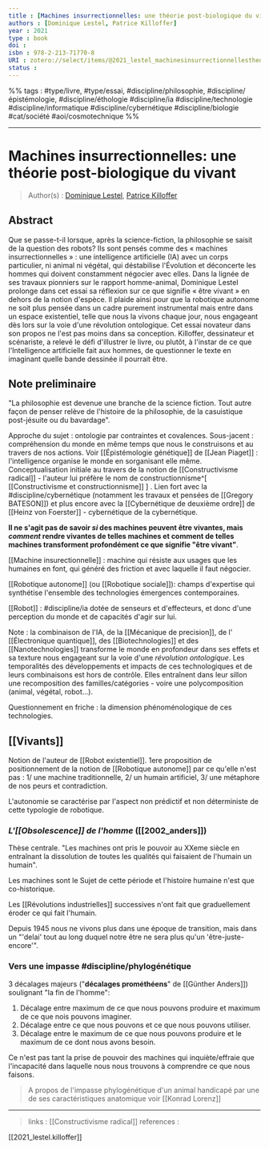 ```yaml
---
title : [Machines insurrectionnelles: une théorie post-biologique du vivant]
authors : [Dominique Lestel, Patrice Killoffer]
year : 2021
type : book
doi : 
isbn : 978-2-213-71770-8
URI : zotero://select/items/@2021_lestel_machinesinsurrectionnellestheoriepostbiologiquevivant
status : 
---
```


%% tags : #type/livre, #type/essai, #discipline/philosophie, #discipline/épistémologie, #discipline/éthologie #discipline/ia #discipline/technologie #discipline/informatique #discipline/cybernétique #discipline/biologie #cat/société #aoi/cosmotechnique %% 

---

Machines insurrectionnelles: une théorie post-biologique du vivant
===
> Author(s) : [Dominique Lestel](https://fr.wikipedia.org/wiki/Dominique_Lestel), [Patrice Killoffer](https://fr.wikipedia.org/wiki/Patrice_Killoffer)

## Abstract
Que se passe-t-il lorsque, après la science-fiction, la philosophie se saisit de la question des robots? Ils sont pensés comme des « machines insurrectionnelles » : une intelligence artificielle (IA) avec un corps particulier, ni animal ni végétal, qui déstabilise l'Évolution et déconcerte les hommes qui doivent constamment négocier avec elles. Dans la lignée de ses travaux pionniers sur le rapport homme-animal, Dominique Lestel prolonge dans cet essai sa réflexion sur ce que signifie « être vivant » en dehors de la notion d'espèce. Il plaide ainsi pour que la robotique autonome ne soit plus pensée dans un cadre purement instrumental mais entre dans un espace existentiel, telle que nous la vivons chaque jour, nous engageant dès lors sur la voie d'une révolution ontologique. Cet essai novateur dans son propos ne l'est pas moins dans sa conception. Killoffer, dessinateur et scénariste, a relevé le défi d'illustrer le livre, ou plutôt, à l'instar de ce que l'Intelligence artificielle fait aux hommes, de questionner le texte en imaginant quelle bande dessinée il pourrait être.

## Note preliminaire

"La philosophie est devenue une branche de la science fiction. Tout autre façon de penser relève de l'histoire de la philosophie, de la casuistique post-jésuite ou du bavardage". 

Approche du sujet : ontologie par contraintes et covalences. Sous-jacent : compréhension du monde en même temps que nous le construisons et au travers de nos actions. Voir [[Épistémologie génétique]] de [[Jean Piaget]] : l'intelligence organise le monde en sorganisant elle même. Conceptualisation initiale au travers de la notion de [[Constructivisme radical]] - l'auteur lui préfère le nom de constructionnisme^[ [[Constructivisme et constructionnisme]] ] . Lien fort avec la #discipline/cybernétique (notamment les travaux et pensées de [[Gregory BATESON]]) et plus encore avec la [[Cybernétique de deuxième ordre]] de [[Heinz von Foerster]] - cybernétique de la cybernétique.

**Il ne s'agit pas de savoir *si* des machines peuvent être vivantes, mais *comment* rendre vivantes de telles machines et comment de telles machines transforment profondément ce que signifie "être vivant"**.

[[Machine insurectionnelle]] : machine qui résiste aux usages que les humaines en font, qui généré des friction et avec laquelle il faut négocier. 

[[Robotique autonome]] (ou [[Robotique sociale]]): champs d'expertise qui synthétise  l'ensemble des technologies émergences contemporaines. 

[[Robot]] : #discipline/ia dotée de senseurs et d'effecteurs, et donc d'une perception du monde et de capacités d'agir sur lui.

Note : la combinaison de l'IA, de la [[Mécanique de precision]], de l' [[Électronique quantique]], des [[Biotechnologies]] et des [[Nanotechnologies]] transforme le monde en profondeur dans ses effets et sa texture nous engageant sur la voie d'une *révolution ontologique*. Les temporalités des développements et impacts de ces technologiques et de leurs combinaisons est hors de contrôle. Elles entraînent dans leur sillon une recomposition des familles/catégories - voire une polycomposition (animal, végétal, robot...).

Questionnement en friche : la dimension phénoménologique de ces technologies. 

## [[Vivants]]

Notion de l'auteur de [[Robot existentiel]].
1ere proposition de positionnement de la notion de [[Robotique autonome]] par ce qu'elle n'est pas : 1/ une machine traditionnelle,  2/ un humain artificiel, 3/ une métaphore de nos peurs et contradiction. 

L'autonomie se caractérise par l'aspect non prédictif et non déterministe de cette typologie de robotique. 

### *L'[[Obsolescence]] de l'homme* ([[2002_anders]])
Thèse centrale. "Les machines ont pris le pouvoir au XXeme siècle en entraînant la dissolution de toutes les qualités qui faisaient de l'humain un humain". 

Les machines sont le Sujet de cette période et l'histoire humaine n'est que co-historique. 

Les [[Révolutions industrielles]] successives n'ont fait que graduellement éroder ce qui fait l'humain. 

Depuis 1945 nous ne vivons plus dans une époque de transition, mais dans un "'delai' tout au long duquel notre être ne sera plus qu'un 'être-juste-encore'".

### Vers une impasse #discipline/phylogénétique 

3 décalages majeurs ("**décalages prométhéens**" de [[Günther Anders]]) soulignant "la fin de l'homme":
1. Décalage entre maximum de ce que nous pouvons produire et maximum de ce que nois pouvons imaginer. 
2. Décalage entre ce que nous pouvons et ce que nous pouvons utiliser. 
3. Décalage entre le maximum de ce que nous pouvons produire et le maximum de ce dont nous avons besoin. 

Ce n'est pas tant la prise de pouvoir des machines qui inquiète/effraie que l'incapacité dans laquelle nous nous trouvons à comprendre ce que nous faisons. 

> A propos de l'impasse phylogénétique d'un animal handicapé par une de ses caractéristiques anatomique voir [[Konrad Lorenz]]

---
> links : [[Constructivisme radical]]
> references :

[[2021_lestel.killoffer]]